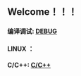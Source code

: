## Welcome！！！

#### 编译调试:            [DEBUG](./blogs/DEBUG.md)

#### LINUX ：

#### C/C++:                [C/C++](./blogs/CC++.md)
